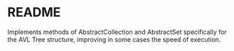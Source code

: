 README
===========

Implements methods of AbstractCollection and AbstractSet specifically for the AVL Tree structure, improving in some cases the speed of execution. 